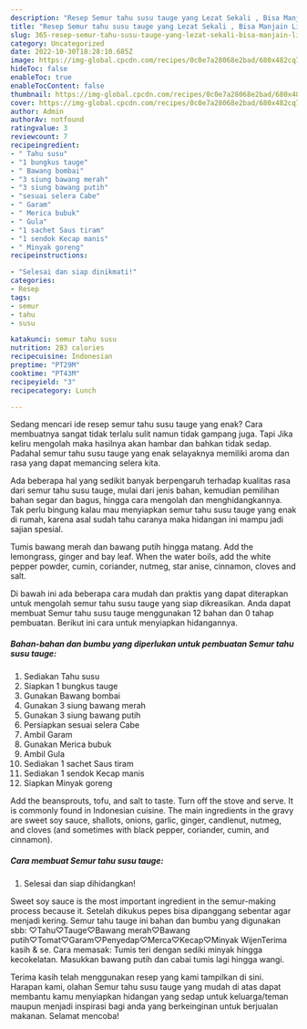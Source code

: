 ```yaml
---
description: "Resep Semur tahu susu tauge yang Lezat Sekali , Bisa Manjain Lidah"
title: "Resep Semur tahu susu tauge yang Lezat Sekali , Bisa Manjain Lidah"
slug: 365-resep-semur-tahu-susu-tauge-yang-lezat-sekali-bisa-manjain-lidah
category: Uncategorized
date: 2022-10-30T18:28:10.685Z
image: https://img-global.cpcdn.com/recipes/0c0e7a28068e2bad/680x482cq70/semur-tahu-susu-tauge-foto-resep-utama.jpg
hideToc: false
enableToc: true
enableTocContent: false
thumbnail: https://img-global.cpcdn.com/recipes/0c0e7a28068e2bad/680x482cq70/semur-tahu-susu-tauge-foto-resep-utama.jpg
cover: https://img-global.cpcdn.com/recipes/0c0e7a28068e2bad/680x482cq70/semur-tahu-susu-tauge-foto-resep-utama.jpg
author: Admin
authorAv: notfound
ratingvalue: 3
reviewcount: 7
recipeingredient:
- " Tahu susu"
- "1 bungkus tauge"
- " Bawang bombai"
- "3 siung bawang merah"
- "3 siung bawang putih"
- "sesuai selera Cabe"
- " Garam"
- " Merica bubuk"
- " Gula"
- "1 sachet Saus tiram"
- "1 sendok Kecap manis"
- " Minyak goreng"
recipeinstructions:

- "Selesai dan siap dinikmati!"
categories:
- Resep
tags:
- semur
- tahu
- susu

katakunci: semur tahu susu 
nutrition: 283 calories
recipecuisine: Indonesian
preptime: "PT29M"
cooktime: "PT43M"
recipeyield: "3"
recipecategory: Lunch

---
```



Sedang mencari ide resep semur tahu susu tauge yang enak? Cara membuatnya sangat tidak terlalu sulit namun tidak gampang juga. Tapi Jika keliru mengolah maka hasilnya akan hambar dan bahkan tidak sedap. Padahal semur tahu susu tauge yang enak selayaknya memiliki aroma dan rasa yang dapat memancing selera kita.


Ada beberapa hal yang sedikit banyak berpengaruh terhadap kualitas rasa dari semur tahu susu tauge, mulai dari jenis bahan, kemudian pemilihan bahan segar dan bagus, hingga cara mengolah dan menghidangkannya. Tak perlu bingung kalau mau menyiapkan semur tahu susu tauge yang enak di rumah, karena asal sudah tahu caranya maka hidangan ini mampu jadi sajian spesial.

Tumis bawang merah dan bawang putih hingga matang. Add the lemongrass, ginger and bay leaf. When the water boils, add the white pepper powder, cumin, coriander, nutmeg, star anise, cinnamon, cloves and salt.


Di bawah ini ada beberapa cara mudah dan praktis yang dapat diterapkan untuk mengolah semur tahu susu tauge yang siap dikreasikan. Anda dapat membuat Semur tahu susu tauge menggunakan 12 bahan dan 0 tahap pembuatan. Berikut ini cara untuk menyiapkan hidangannya.

<!--inarticleads1-->

##### Bahan-bahan dan bumbu yang diperlukan untuk pembuatan Semur tahu susu tauge:

1. Sediakan  Tahu susu
1. Siapkan 1 bungkus tauge
1. Gunakan  Bawang bombai
1. Gunakan 3 siung bawang merah
1. Gunakan 3 siung bawang putih
1. Persiapkan sesuai selera Cabe
1. Ambil  Garam
1. Gunakan  Merica bubuk
1. Ambil  Gula
1. Sediakan 1 sachet Saus tiram
1. Sediakan 1 sendok Kecap manis
1. Siapkan  Minyak goreng


Add the beansprouts, tofu, and salt to taste. Turn off the stove and serve. It is commonly found in Indonesian cuisine. The main ingredients in the gravy are sweet soy sauce, shallots, onions, garlic, ginger, candlenut, nutmeg, and cloves (and sometimes with black pepper, coriander, cumin, and cinnamon). 

<!--inarticleads2-->

##### Cara membuat Semur tahu susu tauge:


1. Selesai dan siap dihidangkan!

Sweet soy sauce is the most important ingredient in the semur-making process because it. Setelah dikukus pepes bisa dipanggang sebentar agar menjadi kering. Semur tahu tauge ini bahan dan bumbu yang digunakan sbb: ♡Tahu♡Tauge♡Bawang merah♡Bawang putih♡Tomat♡Garam♡Penyedap♡Merca♡Kecap♡Minyak WijenTerima kasih &amp; se. Cara memasak: Tumis teri dengan sediki minyak hingga kecokelatan. Masukkan bawang putih dan cabai tumis lagi hingga wangi. 

Terima kasih telah menggunakan resep yang kami tampilkan di sini. Harapan kami, olahan Semur tahu susu tauge yang mudah di atas dapat membantu kamu menyiapkan hidangan yang sedap untuk keluarga/teman maupun menjadi inspirasi bagi anda yang berkeinginan untuk berjualan makanan. Selamat mencoba!
